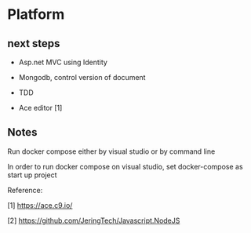 # Platform


## next steps

* Asp.net MVC using Identity 

* Mongodb, control version of document

* TDD

* Ace editor [1]

## Notes

Run docker compose either by visual studio or by command line

In order to run docker compose on visual studio, set docker-compose as start up project

Reference:

[1] https://ace.c9.io/

[2] https://github.com/JeringTech/Javascript.NodeJS
